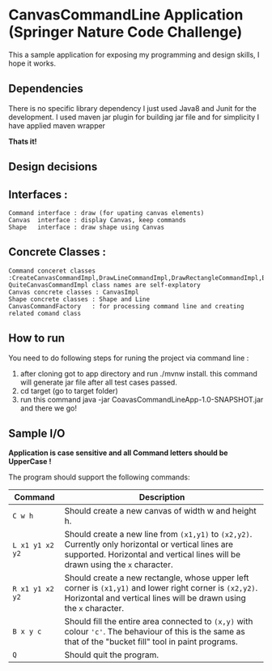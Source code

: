 # CanvasCommandLine Application (Springer Nature Code Challenge)

This a sample application for exposing my programming and design skills, I hope it works.


## Dependencies

There is no specific library dependency I just used Java8 and Junit for the development. I used maven jar plugin for building jar file and for simplicity I have applied maven wrapper

**Thats it!**


## Design decisions

## Interfaces : 
    Command interface : draw (for upating canvas elements)
    Canvas  interface : display Canvas, keep commands
    Shape   interface : draw shape using Canvas
    
## Concrete Classes :  
    Command conceret classes :CreateCanvasCommandImpl,DrawLineCommandImpl,DrawRectangleCommandImpl,BucketFillCommandImpl,
    QuiteCanvasCommandImpl class names are self-explatory
    Canvas concrete classes : CanvasImpl
    Shape concrete classes : Shape and Line
    CanvasCommandFactory   : for processing command line and creating related comand class
    
## How to run

You need to do following steps for runing the project via command line :

1. after cloning got to app directory and run ./mvnw install. this command will generate jar file after all test cases passed.
2. cd target  (go to target folder)
3. run this command java -jar CoavasCommandLineApp-1.0-SNAPSHOT.jar and there we go!


 
## Sample I/O

**Application is case sensitive and all Command letters should be UpperCase !**

The program should support the following commands:
   
| Command | Description |
| ------- | ----------- |
| `C w h`     | Should create a new canvas of width w and height h. |
| `L x1 y1 x2 y2` | Should create a new line from `(x1,y1)` to `(x2,y2)`. Currently only horizontal or vertical lines are supported. Horizontal and vertical lines will be drawn using the `x` character. |
| `R x1 y1 x2 y2` | Should create a new rectangle, whose upper left corner is `(x1,y1)` and lower right corner is `(x2,y2)`. Horizontal and vertical lines will be drawn using the `x` character. |
| `B x y c` | Should fill the entire area connected to `(x,y)` with colour `'c'`. The behaviour of this is the same as that of the "bucket fill" tool in paint programs. |
| `Q` | Should quit the program. |

